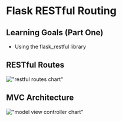 # Flask RESTful Routing

## Learning Goals (Part One)

- Using the flask_restful library

## RESTful Routes

!["restful routes chart"](assets/restful-routes.png)

## MVC Architecture

!["model view controller chart"](assets/mvc.png)
